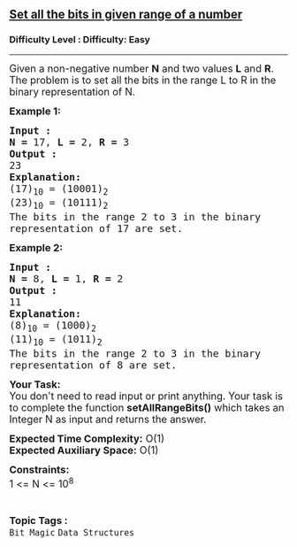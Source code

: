 <h2><a href="https://www.geeksforgeeks.org/problems/set-all-the-bits-in-given-range-of-a-number4538/1?page=1&status=unsolved&sortBy=accuracy">Set all the bits in given range of a number</a></h2><h3>Difficulty Level : Difficulty: Easy</h3><hr><div class="problems_problem_content__Xm_eO"><p><span style="font-size:18px">Given a non-negative number <strong>N</strong> and two values <strong>L</strong> and <strong>R</strong>. The problem is to set all the bits in the range L to R in the binary representation of N.</span></p>

<p><span style="font-size:18px"><strong>Example 1:</strong></span></p>

<pre><span style="font-size:18px"><strong>Input :</strong></span>
<span style="font-size:18px"><strong>N =</strong> 17, <strong>L =</strong> 2, <strong>R =</strong> 3 </span>
<span style="font-size:18px"><strong>Output :</strong></span>
<span style="font-size:18px">23</span>
<span style="font-size:18px"><strong>Explanation:</strong></span>
<span style="font-size:18px">(17)<sub>10</sub> = (10001)<sub>2</sub>
(23)<sub>10</sub> = (10111)<sub>2</sub>
The bits in the range 2 to 3 in the binary
representation of 17 are set.</span></pre>

<p><span style="font-size:18px"><strong>Example 2:</strong></span></p>

<pre><span style="font-size:18px"><strong>Input :</strong></span>
<span style="font-size:18px"><strong>N =</strong> 8, <strong>L =</strong> 1, <strong>R =</strong> 2 </span>
<span style="font-size:18px"><strong>Output :</strong></span>
<span style="font-size:18px">11</span>
<span style="font-size:18px"><strong>Explanation:</strong></span>
<span style="font-size:18px">(8)<sub>10</sub> = (1000)<sub>2</sub>
(11)<sub>10</sub> = (1011)<sub>2</sub>
The bits in the range 2 to 3 in the binary
representation of 8 are set.</span>
</pre>

<p><span style="font-size:18px"><strong>Your Task:</strong><br>
You don't need to read input or print anything. Your task is to complete the function <strong>setAllRangeBits()</strong> which takes an Integer N as input and returns the answer.</span></p>

<p><span style="font-size:18px"><strong>Expected Time Complexity:</strong> O(1)<br>
<strong>Expected Auxiliary Space:</strong> O(1)</span></p>

<p><span style="font-size:18px"><strong>Constraints:</strong></span><br>
<span style="font-size:18px">1 &lt;= N &lt;= 10<sup>8</sup></span></p>
</div><br><p><span style=font-size:18px><strong>Topic Tags : </strong><br><code>Bit Magic</code>&nbsp;<code>Data Structures</code>&nbsp;